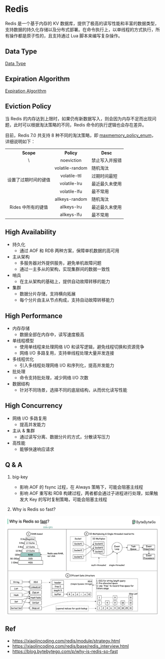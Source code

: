 # Redis

Redis 是一个基于内存的 KV 数据库，提供了极高的读写性能和丰富的数据类型，支持数据的持久化存储以及分布式部署。在命令执行上，以单线程的方式执行，所有操作都是原子性的，且支持通过 Lua 脚本来编写复杂操作。

## Data Type

[Data Type](data_type.md)

## Expiration Algorithm

[Expiration Algorithm](expiration_algorithm.md)

## Eviction Policy

当 Redis 的内存达到上限时，如果仍有新数据写入，则会因为内存不足而出现问题，此时可以根据淘汰策略的不同，Redis 命令的执行逻辑也会存在差异。

目前，Redis 7.0 共支持 8 种不同的淘汰策略，即 [maxmemory_policy_enum](https://github.com/redis/redis/blob/7.0.0/src/config.c#L49)，详细说明如下：

<table style="width:100%; text-align:center;">
    <tr>
        <th>Scope</th>
        <th>Policy</th>
        <th>Desc</th>
    </tr>
    <tr>
        <td>\</td>
        <td>noeviction</th>
        <td style="text-align:left;">禁止写入并报错</td>
    </tr>
    <tr>
        <td rowspan="4">设置了过期时间的键值</td>
        <td>volatile-random</td>
        <td style="text-align:left;">随机淘汰</td>
    </tr>
    <tr>
        <td>volatile-ttl</td>
        <td style="text-align:left;">过期时间最短</td>
    </tr>
    <tr>
        <td>volatile-lru</td>
        <td style="text-align:left;">最近最久未使用</td>
    </tr>
    <tr>
        <td>volatile-lfu</td>
        <td style="text-align:left;">最不常用</td>
    </tr>
    <tr>
        <td rowspan="3">Rides 中所有的键值</td>
        <td>allkeys-random</td>
        <td style="text-align:left;">随机淘汰</td>
    </tr>
    <tr>
        <td>allkeys-lru</td>
        <td style="text-align:left;">最近最久未使用</td>
    </tr>
    <tr>
        <td>allkeys-lfu</td>
        <td style="text-align:left;">最不常用</td>
    </tr>
</table>

## High Availability

- 持久化
  - 通过 AOF 和 RDB 两种方案，保障单机数据的高可用
- 主从架构
  - 多服务器对外提供服务，避免单机故障问题
  - 通过一主多从的架构，实现集群间的数据一致性
- 哨兵
  - 在主从架构的基础上，提供自动故障转移的能力
- 集群
  - 数据分片存储，支持横向拓展
  - 每个分片由主从节点构成，支持自动故障转移能力

## High Performance

- 内存存储
  - 数据全部在内存中，读写速度极高
- 单线程模型
  - 使用单线程来处理网络 I/O 和读写逻辑，避免线程切换和资源竞争
  - 网络 I/O 多路复用，支持单线程处理大量并发连接
- 多线程优化
  - 引入多线程处理网络 I/O 和序列化，提高并发能力
- 批处理
  - 命令支持批处理，减少网络 I/O 次数
- 数据结构
  - 针对不同场景，选择不同的底层结构，从而优化读写性能

## High Concurrency

- 网络 I/O 多路复用
  - 提高并发能力
- 主从 & 集群
  - 通过读写分离、数据分片的方式，分散读写压力
- 高性能
  - 能够快速响应请求

## Q & A

1. big-key

   - 影响 AOF 的 fsync 过程，在 Always 策略下，可能会阻塞主线程
   - 影响 AOF 重写和 RDB 构建过程，两者都会通过子进程进行处理，如果触发大 Key 的写时复制策略，可能会阻塞主线程

2. Why is Redis so fast?

  ![](images/2025-03-18-22-27-46.png)

## Ref

- <https://xiaolincoding.com/redis/module/strategy.html>
- <https://xiaolincoding.com/redis/base/redis_interview.html>
- <https://blog.bytebytego.com/p/why-is-redis-so-fast>
